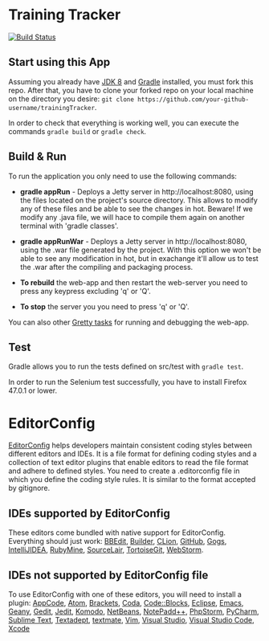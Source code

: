 # Training Tracker

[![Build Status](https://travis-ci.org/UNIZAR-30248-2016-TrainingTracker/trainingTracker.svg?branch=master)](https://travis-ci.org/UNIZAR-30248-2016-TrainingTracker/trainingTracker)

## Start using this App

Assuming you already have [JDK 8](http://www.oracle.com/technetwork/java/javase/downloads/jdk8-downloads-2133151.html) and [Gradle](https://docs.gradle.org/current/userguide/installation.html) installed, you must fork this repo. After that, you have to clone your forked repo on your local machine on the directory you desire: `git clone https://github.com/your-github-username/trainingTracker`.

In order to check that everything is working well, you can execute the commands `gradle build` or `gradle check`.

## Build & Run

To run the application you only need to use the following commands:

- **gradle appRun** - Deploys a Jetty server in http://localhost:8080, using the files located on the project's source directory.
This allows to modify any of these files and be able to see the changes in hot. Beware! If we modify any .java file, 
we will hace to compile them again on another terminal with 'gradle classes'.

- **gradle appRunWar** - Deploys a Jetty server in http://localhost:8080, using the .war file generated by the project. With this option
we won't be able to see any modification in hot, but in exachange it'll allow us to test the .war after the compiling and 
packaging process.

- **To rebuild** the web-app and then restart the web-server you need to press any keypress excluding 'q' or 'Q'.

- **To stop** the server you you need to press 'q' or 'Q'.

You can also other [Gretty tasks](http://akhikhl.github.io/gretty-doc/Gretty-tasks) for running and debugging the web-app.

## Test

Gradle allows you to run the tests defined on src/test with `gradle test`.

In order to run the Selenium test successfully, you have to install Firefox 47.0.1 or lower.

# EditorConfig 
[EditorConfig](http://editorconfig.org/) helps developers maintain consistent coding styles between different editors and IDEs. It is a file format for defining coding styles and a collection of text editor plugins that enable editors to read the file format and adhere to defined styles.
You need to create a .editorconfig file in which you define the coding style rules. It is similar to the format accepted by gitignore.

## IDEs supported by EditorConfig
These editors come bundled with native support for EditorConfig. Everything should just work: [BBEdit](http://www.barebones.com/support/technotes/editorconfig.html), [Builder](https://wiki.gnome.org/Apps/Builder/Features#EditorConfig), [CLion](https://github.com/JetBrains/intellij-community/tree/master/plugins/editorconfig), [GitHub](https://github.com/RReverser/github-editorconfig#readme), [Gogs](https://gogs.io/), [IntelliJIDEA](https://github.com/JetBrains/intellij-community/tree/master/plugins/editorconfig), [RubyMine](https://github.com/JetBrains/intellij-community/tree/master/plugins/editorconfig), [SourceLair](https://www.sourcelair.com/features/editorconfig), [TortoiseGit](https://tortoisegit.org/), [WebStorm](https://github.com/JetBrains/intellij-community/tree/master/plugins/editorconfig).

## IDEs not supported by EditorConfig file

To use EditorConfig with one of these editors, you will need to install a plugin: [AppCode](https://plugins.jetbrains.com/plugin/7294), [Atom](https://github.com/sindresorhus/atom-editorconfig#readme), [Brackets](https://github.com/kidwm/brackets-editorconfig/), [Coda](https://panic.com/coda/plugins.php#Plugins), [Code::Blocks](https://github.com/editorconfig/editorconfig-codeblocks#readme), [Eclipse](https://github.com/ncjones/editorconfig-eclipse#readme), [Emacs](https://github.com/editorconfig/editorconfig-emacs#readme), [Geany](https://github.com/editorconfig/editorconfig-geany#readme), [Gedit](https://github.com/editorconfig/editorconfig-gedit#readme), [Jedit](https://github.com/editorconfig/editorconfig-jedit#readme), [Komodo](http://komodoide.com/packages/addons/editorconfig/), [NetBeans](https://github.com/welovecoding/editorconfig-netbeans#readme), [NotePadd++](https://github.com/editorconfig/editorconfig-notepad-plus-plus#readme), [PhpStorm](https://plugins.jetbrains.com/plugin/7294), [PyCharm](https://plugins.jetbrains.com/plugin/7294), [Sublime Text](https://github.com/sindresorhus/editorconfig-sublime#readme), [Textadept](https://github.com/editorconfig/editorconfig-textadept#readme), [textmate](https://github.com/Mr0grog/editorconfig-textmate#readme), [Vim](https://github.com/editorconfig/editorconfig-vim#readme), [Visual Studio](https://github.com/editorconfig/editorconfig-visualstudio#readme), [Visual Studio Code](https://marketplace.visualstudio.com/items?itemName=EditorConfig.EditorConfig), [Xcode](https://github.com/MarcoSero/EditorConfig-Xcode)
